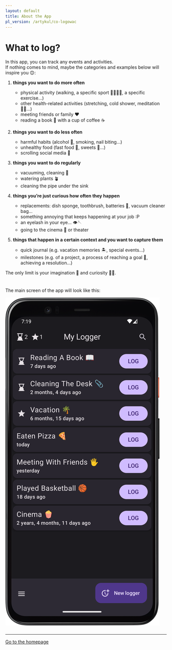 ```yaml
---
layout: default
title: About the App
pl_version: /artykul/co-logowac
---
```


# What to log?

In this app, you can track any events and activities.  
If nothing comes to mind, maybe the categories and examples below will inspire you 😊:

1. **things you want to do more often**
   - physical activity (walking, a specific sport 🏐🏊‍♂️⛳, a specific exercise...)
   - other health-related activities (stretching, cold shower, meditation 🧘‍♀️...)
   - meeting friends or family ❤️
   - reading a book 📖 with a cup of coffee ☕

2. **things you want to do less often**
   - harmful habits (alcohol 🍷, smoking, nail biting...)
   - unhealthy food (fast food 🍔, sweets 🍬...)
   - scrolling social media 📱

3. **things you want to do regularly**
   - vacuuming, cleaning 🧹
   - watering plants 🪴
   - cleaning the pipe under the sink

4. **things you’re just curious how often they happen**
   - replacements: dish sponge, toothbrush, batteries 🔋, vacuum cleaner bag...
   - something annoying that keeps happening at your job :P
   - an eyelash in your eye... 👁️🪡
   - going to the cinema 🍿 or theater

5. **things that happen in a certain context and you want to capture them**
   - quick journal (e.g. vacation memories 🏝️, special events...)
   - milestones (e.g. of a project, a process of reaching a goal 🎯, achieving a resolution...)

The only limit is your imagination 🌌 and curiosity 🧐😊.

<div style="height: 10px;"></div>

<div class="side-by-side-middle">
    <div class="app-screenshot-description-32">
        <p>The main screen of the app will look like this:</p>
    </div>
    <img src="../../img/en/app-screen.png" alt="screenshot of the main app screen" class="app-screenshot-right">
</div>

<div style="height: 10px;"></div>

---
<a href="/en/">Go to the homepage</a>
